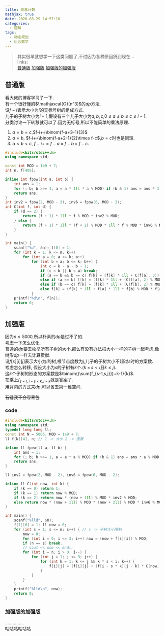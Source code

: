```yaml
---
title: 烷基计数
mathjax: true
date: 2020-08-29 14:57:16
categories: 
  - 题解
tags: 
  - 动态规划
  - 组合数学
---
```



>其实很早就想学一下这类问题了,不过因为各种原因鸽到现在...  
links:  
 [普通版](https://loj.ac/problem/6185)  [加强版](https://loj.ac/problem/6269)  [加强版的加强版](https://loj.ac/problem/6538)  

## 普通版
看大佬的博客学习了一下.  
有一个很好懂的$\mathjaxcal{O}(n^3)$的$dp$方法.  
设$f-i$表示大小为$i$的无标号树的组成方式.  
儿子的子树大小为$i-1$,假设有三个儿子大小为$a,b,c$,$0\leq a\leq b\leq c\leq i-1$.  
分类讨论一下转移就可以了.因为无标号,所以不能简单的乘法原理.   
1. $a=b=c$,$f-i+=\binom{f-a+3-1}{3}$  
2. $a=b$, $f-i+=\binom{f-a+2-1}{2}\times f-c$,$b=c$时也是同理.  
3. $a < b < c$, $f-i+=f-a\times f-b \times f-c$.  

```cpp
#include<bits/stdc++.h>
using namespace std;

const int MOD = 1e9 + 7;
int n, f[405];

inline int fpow(int a, int b) {
    int ans = 1;
    for (; b; b >>= 1, a = a * 1ll * a % MOD) if (b & 1) ans = ans * 1ll * a % MOD;
    return ans;
}
int inv2 = fpow(2, MOD - 2), inv6 = fpow(6, MOD - 2);
int C(int f, int d) {
    if (d == 2) {
        return (f + 1) * 1ll * f % MOD * inv2 % MOD;
    } else {
        return (f + 1) * 1ll * (f + 2) % MOD * 1ll * f % MOD * inv6 % MOD;
    }
}

int main() {
    scanf("%d", &n); f[0] = 1;
    for (int k = 1; k <= n; k++)
        for (int a = 0; a <= k; a++)
            for (int b = a; b <= k; b++) {
                int c = k - a - b - 1;
                if (c < b || b < a) break;
                if (a == b && b == c) f[k] = (f[k] * 1ll + C(f[a], 3)) % MOD;
                else if (a == b) f[k] = (f[k] * 1ll + (C(f[a], 2) % MOD * 1ll * f[c] % MOD)) % MOD;
                else if (b == c) f[k] = (f[k] * 1ll + (C(f[b], 2) % MOD * 1ll * f[a] % MOD)) % MOD;
                else f[k] = (f[k] * 1ll + f[a] * 1ll * f[b] % MOD * f[c] % MOD) % MOD;
            }
    printf("%d\n", f[n]);
    return 0;
}
```

## 加强版
因为$n\leq 5000$,所以朴素的$dp$是过不了的.  
考虑一下怎么优化.  
普通的$dp$要去枚举所有子树的大小,那么有没有办法把大小一样的子树一起考虑,像树形$dp$一样去计算贡献.  
设$f[s][i][j]$表示大小为$i$的树,根节点度数为$j$,儿子的子树大小不超过$s$时的方案数.  
考虑怎么转移, 假设大小为$s$的子树有$k$个.($k\times s<i$且$k\leq j$).  
这$k$个子树的形态的方案数是$\binom{(\sum{f_{s-1,s,j}})+k-1}{k}$.  
在乘上$f_{s-1,i-s\times k,j-k}$就是答案了.  
用背包的方式来$dp$,可以省去第一维空间.  

~~石锤我不会写背包~~

### code
```cpp
#include<bits/stdc++.h>
using namespace std;
typedef long long ll;
const int N = 5005, MOD = 1e9 + 7;
ll f[N][4], n; // 1 -> 大小 2 -> 度数

inline ll fpow(ll a, ll b) {
    int ans = 1;
    for (; b; b >>= 1, a = a * a % MOD) if (b & 1) ans = ans * a % MOD;
    return ans;
}

ll inv2 = fpow(2, MOD - 2), inv6 = fpow(6, MOD - 2);

inline ll C(int now, int k) {
    if (k == 0) return 1;
    if (k == 1) return now % MOD;
    if (k == 2) return now * (now + 1ll) % MOD * inv2 % MOD;
    else return now * (now + 1ll) % MOD * (now + 2ll) % MOD * inv6 % MOD;
}

int main() {
    scanf("%lld", &n);
    f[1][0] = 1; ll now = 0;
    for (int s = 1; s <= n; s++) { // s -> 子树大小限制
        now = 0;
        for (int i = 0; i <= 3; i++) now = (now + f[s][i]) % MOD;
        if (n == s) break;
        // cout << now << endl;
        for (int i = n; i > 0; i--) {
            for (int j = 1; j <= 3; j++) {
                for (int k = 1; k <= j && k * s < i; k++) {
                    f[i][j] = (f[i][j] + (f[i - s * k][j - k] * C(now, k) % MOD)) % MOD;
                }
            }
        }
    }
    printf("%lld\n", now);
    return 0;
}
```

### 加强版的加强版
...............  
咕咕咕咕咕咕